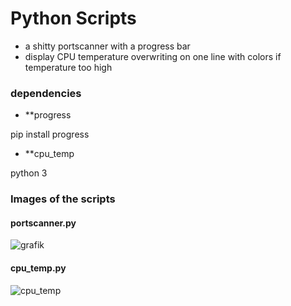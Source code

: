# Python Scripts
* a shitty portscanner with a progress bar
* display CPU temperature overwriting on one line with colors if temperature too high

### dependencies

* **progress

pip install progress

* **cpu_temp

python 3


### Images of the scripts

#### portscanner.py

![grafik](https://user-images.githubusercontent.com/61902639/100552292-90b94700-3286-11eb-9d11-e6758fe785cd.png)

#### cpu_temp.py

![cpu_temp](https://user-images.githubusercontent.com/61902639/100802089-33113000-3429-11eb-956e-9f32576e050c.jpg)
